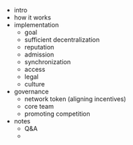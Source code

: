 
- intro
- how it works
- implementation
	- goal
	- sufficient decentralization
	- reputation
	- admission
	- synchronization
	- access
	- legal
	- culture
- governance
	- network token (aligning incentives)
	- core team
	- promoting competition
- notes
	- Q&A
	- 